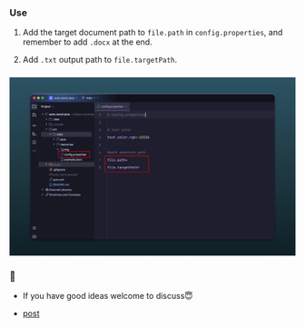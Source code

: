 ### Use 

1. Add the target document path to `file.path` in `config.properties`, and remember to add `.docx` at the end. 

2. Add `.txt` output path to `file.targetPath`.

###  

![example](./src/main/resources/img/Tweelet.png)

### 🦄

- If you have good ideas welcome to discuss😇

- [post](https://agility6.site/blog/auto-word-java/)
